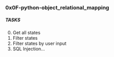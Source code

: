 ### 0x0F-python-object_relational_mapping

##### TASKS
0. Get all states
1. Filter states
2. Filter states by user input
3. SQL Injection...